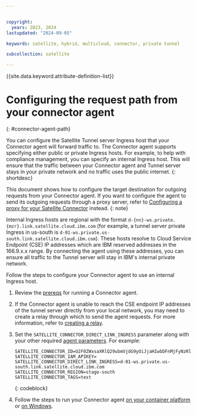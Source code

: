 ```yaml
---


copyright:
  years: 2023, 2024
lastupdated: "2024-09-05"

keywords: satellite, hybrid, multicloud, connector, private tunnel

subcollection: satellite

---
```


{{site.data.keyword.attribute-definition-list}}

# Configuring the request path from your connector agent
{: #connector-agent-path}

You can configure the Satellite Tunnel server Ingress host that your Connector agent will forward traffic to. The Connector agent supports specifying either public or private Ingress hosts. For example, to help with compliance management, you can specify an internal Ingress host. This will ensure that the traffic between your Connector agent and Tunnel server stays in your private network and no traffic uses the public internet.
{: shortdesc}

This document shows how to configure the target destination for outgoing requests from your Connector agent. If you want to configure the agent to send its outgoing requests through a proxy server, refer to [Configuring a proxy for your Satellite Connector](/docs/satellite?topic=satellite-config-connector-proxy) instead.
{: note}

Internal Ingress hosts are regional with the format `d-{nn}-ws.private.{mzr}.link.satellite.cloud.ibm.com` (for example, a tunnel server private Ingress in us-south is `d-01-ws.private.us-south.link.satellite.cloud.ibm.com`).
These hosts resolve to Cloud Service Endpoint (CSE) IP addresses which are IBM reserved addresses in the 166.9.x.x range. By connecting the agent using these addresses, you can ensure all traffic to the Tunnel server will stay in IBM's internal private network.

Follow the steps to configure your Connector agent to use an internal Ingress host.

1. Review the [prereqs](/docs/satellite?topic=satellite-run-agent-locally#agent-prepreqs) for running a Connector agent.

1. If the Connector agent is unable to reach the CSE endpoint IP addresses of the tunnel server directly from your local network, you may need to create a relay through which to send the agent requests. For more information, refer to [creating a relay](/docs/satellite?topic=satellite-direct-link-tutorial#dl-create-coreos-relay).

1. Set the `SATELLITE_CONNECTOR_DIRECT_LINK_INGRESS` parameter along with your other required [agent parameters](/docs/satellite?topic=satellite-run-agent-locally#review-parameters). For example:

    ```
    SATELLITE_CONNECTOR_ID=U2F0ZWxsaXRlQ29ubmVjdG9yOiJjaHIwbDFnMjFyNzRlMzRqdDVkZyI
    SATELLITE_CONNECTOR_IAM_APIKEY=
    SATELLITE_CONNECTOR_DIRECT_LINK_INGRESS=d-01-ws.private.us-south.link.satellite.cloud.ibm.com
    SATELLITE_CONNECTOR_REGION=stage-south
    SATELLITE_CONNECTOR_TAGS=test
    ```
    {: codeblock}

1. Follow the steps to run your Connector agent [on your container platform](/docs/satellite?topic=satellite-run-agent-locally#connector-agent-container-platform) or [on Windows](/docs/satellite?topic=satellite-run-agent-locally#run-agent-windows).
